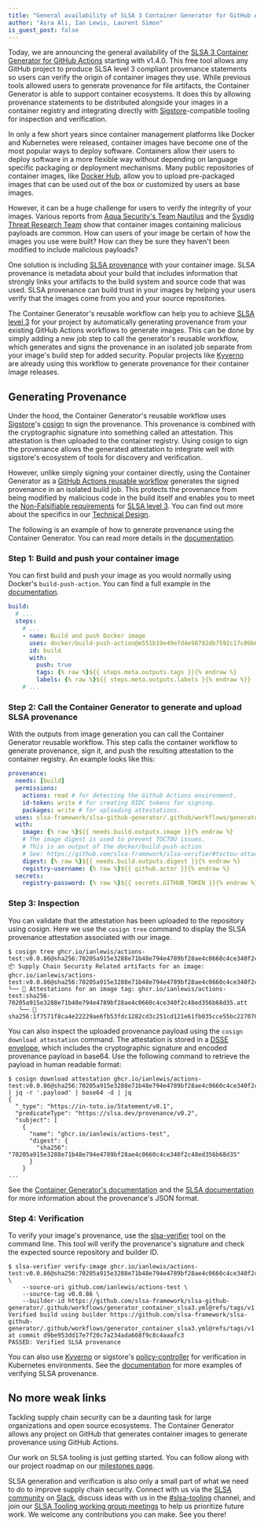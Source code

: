 ```yaml
---
title: "General availability of SLSA 3 Container Generator for GitHub Actions"
author: "Asra Ali, Ian Lewis, Laurent Simon"
is_guest_post: false
---
```


Today, we are announcing the general availability of the [SLSA 3 Container Generator for GitHub Actions](https://github.com/slsa-framework/slsa-github-generator/tree/main/internal/builders/container) starting with v1.4.0. This free tool allows any GitHub project to produce SLSA level 3 compliant provenance statements so users can verify the origin of container images they use. While previous tools allowed users to generate provenance for file artifacts, the Container Generator is able to support container ecosystems. It does this by allowing provenance statements to be distributed alongside your images in a container registry and integrating directly with [Sigstore](https://www.sigstore.dev/)-compatible tooling for inspection and verification.

In only a few short years since container management platforms like Docker and Kubernetes were released, container images have become one of the most popular ways to deploy software. Containers allow their users to deploy software in a more flexible way without depending on language specific packaging or deployment mechanisms. Many public repositories of container images, like [Docker Hub](https://hub.docker.com/), allow you to upload pre-packaged images that can be used out of the box or customized by users as base images.

However, it can be a huge challenge for users to verify the integrity of your images. Various reports from [Aqua Security's Team Nautilus](https://blog.aquasec.com/supply-chain-threats-using-container-images) and the [Sysdig Threat Research Team](https://sysdig.com/blog/analysis-of-supply-chain-attacks-through-public-docker-images/) show that container images containing malicious payloads are common. How can users of your image be certain of how the images you use were built? How can they be sure they haven't been modified to include malicious payloads?

One solution is including [SLSA provenance](/provenance/) with your container image. SLSA provenance is metadata about your build that includes information that strongly links your artifacts to the build system and source code that was used. SLSA provenance can build trust in your images by helping your users verify that the images come from you and your source repositories.

The Container Generator's reusable workflow can help you to achieve [SLSA level 3](/spec/v0.1/levels) for your project by automatically generating provenance from your existing GitHub Actions workflows to generate images. This can be done by simply adding a new job step to call the generator's reusable workflow, which generates and signs the provenance in an isolated job separate from your image's build step for added security. Popular projects like [Kyverno](https://kyverno.io/docs/) are already using this workflow to generate provenance for their container image releases.

## Generating Provenance

Under the hood, the Container Generator's reusable workflow uses [Sigstore](https://sigstore.dev/)'s [cosign](https://github.com/sigstore/cosign) to sign the provenance. This provenance is combined with the cryptographic signature into something called an attestation. This attestation is then uploaded to the container registry. Using cosign to sign the provenance allows the generated attestation to integrate well with sigstore's ecosystem of tools for discovery and verification.

However, unlike simply signing your container directly, using the Container Generator as a [GitHub Actions reusable workflow](https://docs.github.com/en/actions/using-workflows/reusing-workflows) generates the signed provenance in an isolated build job. This protects the provenance from being modified by malicious code in the build itself and enables you to meet the [Non-Falsifiable requirements](/spec/v0.1/requirements#non-falsifiable) for [SLSA level 3](/spec/v0.1/levels). You can find out more about the specifics in our [Technical Design](https://github.com/slsa-framework/slsa-github-generator/blob/main/SPECIFICATIONS.md).

The following is an example of how to generate provenance using the Container Generator. You can read more details in the [documentation](https://github.com/slsa-framework/slsa-github-generator/tree/main/internal/builders/container).

### Step 1: Build and push your container image

You can first build and push your image as you would normally using Docker's `build-push-action`. You can find a full example in the [documentation](https://github.com/slsa-framework/slsa-github-generator/blob/main/internal/builders/container/README.md#getting-started).

```yaml
build:
  # ...
  steps:
    # ...
    - name: Build and push Docker image
      uses: docker/build-push-action@e551b19e49efd4e98792db7592c17c09b89db8d8 # v3.0.0
      id: build
      with:
        push: true
        tags: {% raw %}${{ steps.meta.outputs.tags }}{% endraw %}
        labels: {% raw %}${{ steps.meta.outputs.labels }{% endraw %}}
    # ...
```

### Step 2: Call the Container Generator to generate and upload SLSA provenance

With the outputs from image generation you can call the Container Generator reusable workflow. This step calls the container workflow to generate provenance, sign it, and push the resulting attestation to the container registry. An example looks like this:

```yaml
provenance:
  needs: [build]
  permissions:
    actions: read # for detecting the Github Actions environment.
    id-token: write # for creating OIDC tokens for signing.
    packages: write # for uploading attestations.
  uses: slsa-framework/slsa-github-generator/.github/workflows/generator_container_slsa3.yml@v1.4.0
  with:
    image: {% raw %}${{ needs.build.outputs.image }}{% endraw %}
    # The image digest is used to prevent TOCTOU issues.
    # This is an output of the docker/build-push-action
    # See: https://github.com/slsa-framework/slsa-verifier#toctou-attacks
    digest: {% raw %}${{ needs.build.outputs.digest }}{% endraw %}
    registry-username: {% raw %}${{ github.actor }}{% endraw %}
  secrets:
    registry-password: {% raw %}${{ secrets.GITHUB_TOKEN }}{% endraw %}
```

### Step 3: Inspection

You can validate that the attestation has been uploaded to the repository using cosign. Here we use the `cosign tree` command to display the SLSA provenance attestation associated with our image.

```shell
$ cosign tree ghcr.io/ianlewis/actions-test:v0.0.86@sha256:70205a915e3288e71b48e794e4789bf28ae4c0660c4ce340f2c48ed356b68d35
📦 Supply Chain Security Related artifacts for an image: ghcr.io/ianlewis/actions-test:v0.0.86@sha256:70205a915e3288e71b48e794e4789bf28ae4c0660c4ce340f2c48ed356b68d35
└── 💾 Attestations for an image tag: ghcr.io/ianlewis/actions-test:sha256-70205a915e3288e71b48e794e4789bf28ae4c0660c4ce340f2c48ed356b68d35.att
   └── 🍒 sha256:1f7571f8ca4e22229ae6fb53fdc1282cd3c251cd121e61fb035cce55bc227070
```

You can also inspect the uploaded provenance payload using the `cosign download attestation` command. The attestation is stored in a [DSSE envelope](https://github.com/secure-systems-lab/dsse/blob/master/protocol.md), which includes the cryptographic signature and encoded provenance payload in base64. Use the following command to retrieve the payload in human readable format:

```shell
$ cosign download attestation ghcr.io/ianlewis/actions-test:v0.0.86@sha256:70205a915e3288e71b48e794e4789bf28ae4c0660c4ce340f2c48ed356b68d35 | jq -r '.payload' | base64 -d | jq
{
  "_type": "https://in-toto.io/Statement/v0.1",
  "predicateType": "https://slsa.dev/provenance/v0.2",
  "subject": [
    {
      "name": "ghcr.io/ianlewis/actions-test",
      "digest": {
        "sha256": "70205a915e3288e71b48e794e4789bf28ae4c0660c4ce340f2c48ed356b68d35"
      }
    }
...
```

See the [Container Generator's documentation](https://github.com/slsa-framework/slsa-github-generator/tree/main/internal/builders/container#provenance-format) and the [SLSA documentation](/provenance) for more information about the provenance's JSON format.

### Step 4: Verification

To verify your image's provenance, use the [slsa-verifier](https://github.com/slsa-framework/slsa-verifier#containers) tool on the command line. This tool will verify the provenance's signature and check the expected source repository and builder ID.

```shell
$ slsa-verifier verify-image ghcr.io/ianlewis/actions-test:v0.0.86@sha256:70205a915e3288e71b48e794e4789bf28ae4c0660c4ce340f2c48ed356b68d35 \
    --source-uri github.com/ianlewis/actions-test \
    --source-tag v0.0.86 \
    --builder-id https://github.com/slsa-framework/slsa-github-generator/.github/workflows/generator_container_slsa3.yml@refs/tags/v1.4.0
Verified build using builder https://github.com/slsa-framework/slsa-github-generator/.github/workflows/generator_container_slsa3.yml@refs/tags/v1.4.0 at commit d9be953dd17e7f20c7a234ada668f9c8c4aaafc3
PASSED: Verified SLSA provenance
```

You can also use [Kyverno](https://kyverno.io/docs/writing-policies/verify-images/) or sigstore's [policy-controller](https://docs.sigstore.dev/policy-controller/overview/) for verification in Kubernetes environments. See the [documentation](https://github.com/slsa-framework/slsa-github-generator/tree/main/internal/builders/container#verification) for more examples of verifying SLSA provenance.

## No more weak links

Tackling supply chain security can be a daunting task for large organizations and open source ecosystems. The Container Generator allows any project on GitHub that generates container images to generate provenance using GitHub Actions.

Our work on SLSA tooling is just getting started. You can follow along with our project roadmap on our [milestones page](https://github.com/slsa-framework/slsa-github-generator/milestones).

SLSA generation and verification is also only a small part of what we need to do to improve supply chain security. Connect with us via the [SLSA community](/community) on [Slack](https://openssf.slack.com/archives/C029E4N3DPF), discuss ideas with us in the [#slsa-tooling](https://openssf.slack.com/archives/C03PDLFET5W) channel, and join our [SLSA Tooling working group meetings](https://docs.google.com/document/d/15Xp8-0Ff_BPg_LMKr1RIKtwAavXGdrgb1BoX4Cl2bE4/edit) to help us prioritize future work. We welcome any contributions you can make. See you there!

